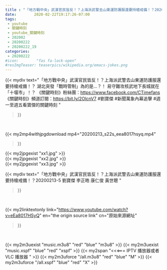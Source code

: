 ```yaml
---
title : "「地方戰中央」武漢官民皆反！？上海派武警去山東運防護服還要持槍戒備！？20200213-5 劉寶傑 李正皓 康仁俊 黃世聰 "
date:        2020-02-22T19:17:26-07:00
tags:
 - youtube
 - 關鍵時刻
 - youtube_關鍵時刻
 - 202002
 - 20200222
 - 20200222_19
categories:
 - 20200222
#icon:        "fas fa-lock-open"
#resImgTeaser: teaserpics/wikipedia.org/emacs-jokes.png
---
```


{{< mydiv text="「地方戰中央」武漢官民皆反！？上海派武警去山東運防護服還要持槍戒備！？ 湖北突發「戰時管制」為的是…？！ 易守難攻核武地下長城就在「十堰市」！？  《關鍵時刻》粉絲團：https://www.facebook.com/CTimefans 《關鍵時刻》頻道訂閱：https://bit.ly/2OlcnV7  #劉寶傑 #新聞萬象內幕追擊 #週一至週五看寶傑的關鍵時刻 "
>}}
<br>


{{< my2mp4withjpgdownload mp4="20200213_s22s_eea8017hsyq.mp4"
>}}

{{< my2jpgexist "xx1.jpg" >}}<br>
{{< my2jpgexist "xx2.jpg" >}}<br>
{{< my2jpgexist "xx3.jpg" >}}<br>



{{< mydiv text="「地方戰中央」武漢官民皆反！？上海派武警去山東運防護服還要持槍戒備！？20200213-5 劉寶傑 李正皓 康仁俊 黃世聰 "
>}}
<br>

{{< my2linktextonly link="https://www.youtube.com/watch?v=eEa8017HSyQ"
en="the origin source link" cn="原始來源網址"
>}}


<br>

{{< my2m3uexist "music.m3u8" "red"  "blue" "m3u8" >}} {{< my2m3uexist "music.xspf" "blue" "red"  "xspf" >}} {{< my2span "<<<=== IPTV 播放器或者 VLC 播放器 " >}} {{< my2m3uforce "/all.m3u8" "red"  "blue" "M" >}} {{< my2m3uforce "/all.xspf" "blue" "red"  "X" >}} 
